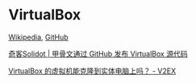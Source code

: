 # VirtualBox
[Wikipedia](https://en.wikipedia.org/wiki/VirtualBox), [GitHub](https://github.com/VirtualBox/virtualbox)

[奇客Solidot | 甲骨文通过 GitHub 发布 VirtualBox 源代码](https://www.solidot.org/story?sid=81424)

[VirtualBox 的虚拟机能克隆到实体电脑上吗？ - V2EX](https://www.v2ex.com/t/880997)

